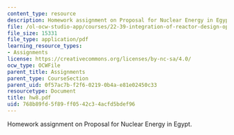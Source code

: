 ```yaml
---
content_type: resource
description: Homework assignment on Proposal for Nuclear Energy in Egypt.
file: /ol-ocw-studio-app/courses/22-39-integration-of-reactor-design-operations-and-safety-fall-2006/768b89fd5f89ff0542c34acfd5bdef96_hw8.pdf
file_size: 15331
file_type: application/pdf
learning_resource_types:
- Assignments
license: https://creativecommons.org/licenses/by-nc-sa/4.0/
ocw_type: OCWFile
parent_title: Assignments
parent_type: CourseSection
parent_uid: 0f57ac7b-f2f6-0219-0b4a-e81e02450c33
resourcetype: Document
title: hw8.pdf
uid: 768b89fd-5f89-ff05-42c3-4acfd5bdef96
---
```

Homework assignment on Proposal for Nuclear Energy in Egypt.